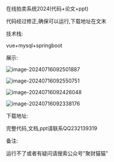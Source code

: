 在线拍卖系统2024(代码+论文+ppt)

代码经过修正,确保可以运行,下载地址在文末

技术栈:

vue+mysql+springboot

展示:

![image-20240716092501887](https://ccy-test01.oss-cn-chengdu.aliyuncs.com/img_for_typora/image-20240716092501887.png)

![image-20240716092550751](https://ccy-test01.oss-cn-chengdu.aliyuncs.com/img_for_typora/image-20240716092550751.png)



![image-20240716092426048](https://ccy-test01.oss-cn-chengdu.aliyuncs.com/img_for_typora/image-20240716092426048.png)





![image-20240716092338176](https://ccy-test01.oss-cn-chengdu.aliyuncs.com/img_for_typora/image-20240716092338176.png)





下载地址:

完整代码,文档,ppt请联系QQ232139319


备注:

运行不了或者有疑问请搜索公众号"聚财猫猫"
